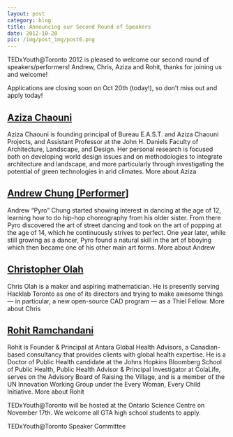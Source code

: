 ```yaml
---
layout: post
category: blog
title: Announcing our Second Round of Speakers
date: 2012-10-20
pic: /img/post_img/post6.png
---
```


TEDxYouth@Toronto 2012 is pleased to welcome our second round of speakers/performers!  Andrew, Chris, Aziza and Rohit, thanks for joining us and welcome!

Applications are closing soon on Oct 20th (today!), so don’t miss out and apply today!

## [Aziza Chaouni](http://tedxyouthtoronto.ca/speaker/aziza-chaouni/)

Aziza Chaouni is founding principal of Bureau E.A.S.T. and Aziza Chaouni Projects, and Assistant Professor at the John H. Daniels Faculty of Architecture, Landscape, and Design. Her personal research is focused both on developing world design issues and on methodologies to integrate architecture and landscape, and more particularly through investigating the potential of green technologies in arid climates.
More about Aziza


## [Andrew Chung [Performer]](http://tedxyouthtoronto.ca/speaker/andrew-pyro-chung/)

Andrew “Pyro” Chung started showing interest in dancing at the age of 12, learning how to do hip-hop choreography from his older sister. From there Pyro discovered the art of street dancing and took on the art of popping at the age of 14, which he continuously strives to perfect. One year later, while still growing as a dancer, Pyro found a natural skill in the art of bboying which then became one of his other main art forms.
More about Andrew


## [Christopher Olah](http://tedxyouthtoronto.ca/speaker/christopher-olah/)

Chris Olah is a maker and aspiring mathematician. He is presently serving Hacklab Toronto as one of its directors and trying to make awesome things — in particular, a new open-source CAD program — as a Thiel Fellow.
More about Chris


## [Rohit Ramchandani](http://tedxyouthtoronto.ca/speaker/rohit-ramchandani/)

Rohit is Founder & Principal at Antara Global Health Advisors, a Canadian-based consultancy that provides clients with global health expertise. He is a Doctor of Public Health candidate at the Johns Hopkins Bloomberg School of Public Health, Public Health Advisor & Principal Investigator at ColaLife, serves on the Advisory Board of Raising the Village, and is a member of the UN Innovation Working Group under the Every Woman, Every Child Initiative.
More about Rohit



TEDxYouth@Toronto will be hosted at the Ontario Science Centre on November 17th. We welcome all GTA high school students to apply.

TEDxYouth@Toronto
Speaker Committee
